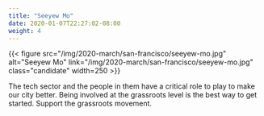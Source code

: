 ```yaml
---
title: "Seeyew Mo"
date: 2020-01-07T22:27:02-08:00
weight: 4
---
```


{{< figure src="/img/2020-march/san-francisco/seeyew-mo.jpg"
           alt="Seeyew Mo"
           link="/img/2020-march/san-francisco/seeyew-mo.jpg"
           class="candidate"
           width=250
           >}}

The tech sector and the people in them have a critical role to play to make our
city better. Being involved at the grassroots level is the best way to get
started. Support the grassroots movement.
